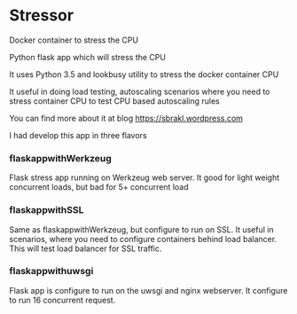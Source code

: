 # Stressor 

Docker container to stress the CPU

Python flask app which will stress the CPU

It uses Python 3.5 and lookbusy utility to stress the docker container CPU

It useful in doing load testing, autoscaling scenarios where you need to stress container CPU to test CPU based autoscaling rules

You can find more about it at blog https://sbrakl.wordpress.com

I had develop this app in three flavors

### flaskappwithWerkzeug
Flask stress app running on Werkzeug web server. It good for light weight concurrent loads, but bad for 5+ concurrent load

### flaskappwithSSL
Same as flaskappwithWerkzeug, but configure to run on SSL. It useful in scenarios, where you need to configure containers behind load balancer. This will test load balancer for SSL traffic.

### flaskappwithuwsgi
Flask app is configure to run on the uwsgi and nginx webserver. It configure to run 16 concurrent request. 